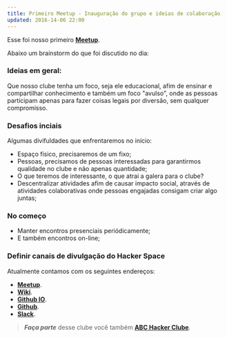 ```yaml
---
title: Primeiro Meetup - Inauguração do grupo e ideias de colaboração
updated: 2016-14-06 22:00
---
```


Esse foi nosso primeiro [**Meetup**](http://www.meetup.com/pt-BR/abchackerclube/events/231514416/).

Abaixo um brainstorm do que foi discutido no dia:

### Ideias em geral:

Que nosso clube tenha um foco, seja ele educacional, afim de ensinar e compartilhar conhecimento e também 
um foco "avulso", onde as pessoas participam apenas para fazer coisas legais por diversão, sem qualquer compromisso.

### Desafios inciais

Algumas divifuldades que enfrentaremos no início:

* Espaço físico, precisaremos de um fixo;
* Pessoas, precisamos de pessoas interessadas para garantirmos qualidade no clube e não apenas quantidade;
* O que teremos de interessante, o que atrai a galera para o clube?
* Descentralizar atividades afim de causar impacto social, através de atividades colaborativas onde pessoas engajadas consigam criar algo juntas;

### No começo

* Manter encontros presenciais periódicamente;
* E também encontros on-line;

### Definir canais de divulgação do Hacker Space

Atualmente contamos com os seguintes endereços:

* [**Meetup**](http://www.meetup.com/pt-BR/abchackerclube/).
* [**Wiki**](http://abchackerclube.azurewebsites.net/).
* [**Github IO**](http://abchackerclube.github.io/ABCHackerClube/).
* [**Github**](https://github.com/ABCHackerClube/).
* [**Slack**](https://hackerspaceabc.slack.com).

> **_Faça parte_** desse clube você também [**ABC Hacker Clube**](http://www.meetup.com/pt-BR/abchackerclube).